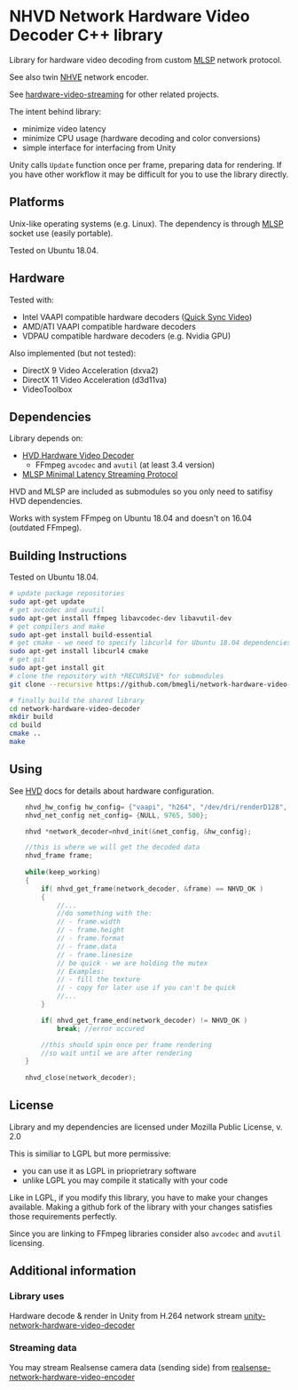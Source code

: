 # NHVD Network Hardware Video Decoder C++ library

Library for hardware video decoding from custom [MLSP](https://github.com/bmegli/minimal-latency-streaming-protocol) network protocol.

See also twin [NHVE](https://github.com/bmegli/network-hardware-video-encoder) network encoder.

See [hardware-video-streaming](https://github.com/bmegli/hardware-video-streaming) for other related projects.

The intent behind library:
- minimize video latency
- minimize CPU usage (hardware decoding and color conversions)
- simple interface for interfacing from Unity

Unity calls `Update` function once per frame, preparing data for rendering.
If you have other workflow it may be difficult for you to use the library directly.

## Platforms 

Unix-like operating systems (e.g. Linux).
The dependency is through [MLSP](https://github.com/bmegli/minimal-latency-streaming-protocol) socket use (easily portable).

Tested on Ubuntu 18.04.

## Hardware

Tested with:
- Intel VAAPI compatible hardware decoders ([Quick Sync Video](https://ark.intel.com/Search/FeatureFilter?productType=processors&QuickSyncVideo=true))
- AMD/ATI VAAPI compatible hardware decoders
- VDPAU compatible hardware decoders (e.g. Nvidia GPU) 

Also implemented (but not tested):
- DirectX 9 Video Acceleration (dxva2)
- DirectX 11 Video Acceleration (d3d11va)
- VideoToolbox

## Dependencies

Library depends on:
- [HVD Hardware Video Decoder](https://github.com/bmegli/hardware-video-decoder)
	- FFmpeg `avcodec` and `avutil` (at least 3.4 version)
- [MLSP Minimal Latency Streaming Protocol](https://github.com/bmegli/minimal-latency-streaming-protocol)

HVD and MLSP are included as submodules so you only need to satifisy HVD dependencies.

Works with system FFmpeg on Ubuntu 18.04 and doesn't on 16.04 (outdated FFmpeg).

## Building Instructions

Tested on Ubuntu 18.04.

``` bash
# update package repositories
sudo apt-get update 
# get avcodec and avutil
sudo apt-get install ffmpeg libavcodec-dev libavutil-dev
# get compilers and make 
sudo apt-get install build-essential
# get cmake - we need to specify libcurl4 for Ubuntu 18.04 dependencies problem
sudo apt-get install libcurl4 cmake
# get git
sudo apt-get install git
# clone the repository with *RECURSIVE* for submodules
git clone --recursive https://github.com/bmegli/network-hardware-video-decoder.git

# finally build the shared library
cd network-hardware-video-decoder
mkdir build
cd build
cmake ..
make
```

## Using

See [HVD](https://github.com/bmegli/hardware-video-decoder) docs for details about hardware configuration.

```C++
	nhvd_hw_config hw_config= {"vaapi", "h264", "/dev/dri/renderD128", "bgr0"};
	nhvd_net_config net_config= {NULL, 9765, 500};

	nhvd *network_decoder=nhvd_init(&net_config, &hw_config);

	//this is where we will get the decoded data	
	nhvd_frame frame;
	
	while(keep_working)
	{
		if( nhvd_get_frame(network_decoder, &frame) == NHVD_OK )
		{
			//...
			//do something with the:
			// - frame.width
			// - frame.height
			// - frame.format
			// - frame.data
			// - frame.linesize
			// be quick - we are holding the mutex
			// Examples:
			// - fill the texture
			// - copy for later use if you can't be quick
			//...
		}

		if( nhvd_get_frame_end(network_decoder) != NHVD_OK )
			break; //error occured

		//this should spin once per frame rendering
		//so wait until we are after rendering
	}
	 	
	nhvd_close(network_decoder);
```

## License

Library and my dependencies are licensed under Mozilla Public License, v. 2.0

This is similiar to LGPL but more permissive:
- you can use it as LGPL in prioprietrary software
- unlike LGPL you may compile it statically with your code

Like in LGPL, if you modify this library, you have to make your changes available.
Making a github fork of the library with your changes satisfies those requirements perfectly.

Since you are linking to FFmpeg libraries consider also `avcodec` and `avutil` licensing.

## Additional information

### Library uses

Hardware decode & render in Unity from H.264 network stream [unity-network-hardware-video-decoder](https://github.com/bmegli/unity-network-hardware-video-decoder)

### Streaming data

You may stream Realsense camera data (sending side) from [realsense-network-hardware-video-encoder
](https://github.com/bmegli/realsense-network-hardware-video-encoder)

